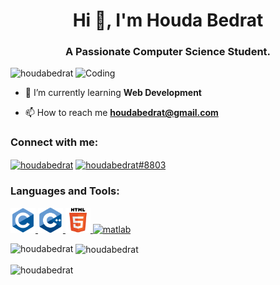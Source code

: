 <h1 align="center">Hi 👋, I'm Houda Bedrat</h1>
<h3 align="center">A Passionate Computer Science Student.</h3>
<img align="right" alt="Coding" width="400" src="https://i.pinimg.com/564x/f8/64/39/f864398858818d37e5c7960933538e02.jpg">

<p align="left"> <img src="https://komarev.com/ghpvc/?username=houdabedrat&label=Profile%20views&color=0e75b6&style=flat" alt="houdabedrat" /> </p>

- 🌱 I’m currently learning **Web Development**

- 📫 How to reach me **houdabedrat@gmail.com**

<h3 align="left">Connect with me:</h3>
<p align="left">
<a href="https://linkedin.com/in/houdabedrat" target="blank"><img align="center" src="https://raw.githubusercontent.com/rahuldkjain/github-profile-readme-generator/master/src/images/icons/Social/linked-in-alt.svg" alt="houdabedrat" height="30" width="40" /></a>
<a href="https://discord.gg/houdabedrat#8803" target="blank"><img align="center" src="https://raw.githubusercontent.com/rahuldkjain/github-profile-readme-generator/master/src/images/icons/Social/discord.svg" alt="houdabedrat#8803" height="30" width="40" /></a>
</p>

<h3 align="left">Languages and Tools:</h3>
<p align="left"> <a href="https://www.cprogramming.com/" target="_blank" rel="noreferrer"> <img src="https://raw.githubusercontent.com/devicons/devicon/master/icons/c/c-original.svg" alt="c" width="40" height="40"/> </a> <a href="https://www.w3schools.com/cpp/" target="_blank" rel="noreferrer"> <img src="https://raw.githubusercontent.com/devicons/devicon/master/icons/cplusplus/cplusplus-original.svg" alt="cplusplus" width="40" height="40"/> </a> <a href="https://www.w3.org/html/" target="_blank" rel="noreferrer"> <img src="https://raw.githubusercontent.com/devicons/devicon/master/icons/html5/html5-original-wordmark.svg" alt="html5" width="40" height="40"/> </a> <a href="https://www.mathworks.com/" target="_blank" rel="noreferrer"> <img src="https://upload.wikimedia.org/wikipedia/commons/2/21/Matlab_Logo.png" alt="matlab" width="40" height="40"/> </a> </p>

<p><img align="left" src="https://github-readme-stats.vercel.app/api/top-langs?username=houdabedrat&show_icons=true&locale=en&layout=compact" alt="houdabedrat" /></p>

<p>&nbsp;<img align="center" src="https://github-readme-stats.vercel.app/api?username=houdabedrat&show_icons=true&locale=en" alt="houdabedrat" /></p>

<p><img align="center" src="https://github-readme-streak-stats.herokuapp.com/?user=houdabedrat&" alt="houdabedrat" /></p>
